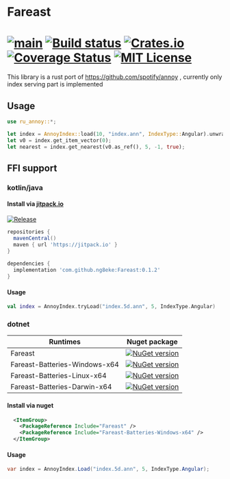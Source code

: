 # Fareast

[![main](https://github.com/ng8eke/fareast/actions/workflows/main.yml/badge.svg)](https://github.com/ng8eke/fareast/actions/workflows/main.yml)
[![Build status](https://img.shields.io/appveyor/ci/ng8eke/fareast/master.svg)](https://ci.appveyor.com/project/ng8eke/fareast)
[![Crates.io](https://img.shields.io/crates/v/ru_annoy.svg)](https://crates.io/crates/ru_annoy)
[![Coverage Status](https://coveralls.io/repos/github/ng8eke/fareast/badge.svg?branch=master)](https://coveralls.io/github/ng8eke/fareast?branch=master)
[![MIT License](https://img.shields.io/github/license/ng8eke/fareast.svg)](https://github.com/ng8eke/fareast/blob/master/LICENSE)
========
<!-- [![Build Status](https://img.shields.io/travis/ng8eke/fareast/master.svg)](https://travis-ci.org/ng8eke/fareast) -->

This library is a rust port of https://github.com/spotify/annoy , currently only index serving part is implemented

## Usage
```rust
use ru_annoy::*;

let index = AnnoyIndex::load(10, "index.ann", IndexType::Angular).unwrap();
let v0 = index.get_item_vector(0);
let nearest = index.get_nearest(v0.as_ref(), 5, -1, true);
```

## FFI support

### kotlin/java

#### Install via [jitpack.io](https://jitpack.io/#ng8eke/fareast)
[![Release](https://jitpack.io/v/ng8eke/fareast.svg)](https://jitpack.io/#ng8eke/fareast)
```gradle
repositories {
  mavenCentral()
  maven { url 'https://jitpack.io' }
}
  
dependencies {
  implementation 'com.github.ng8eke:Fareast:0.1.2'
}
```
#### Usage
```kotlin
val index = AnnoyIndex.tryLoad("index.5d.ann", 5, IndexType.Angular)
```

### dotnet

| Runtimes                      | Nuget package                                                                                                                                 |
| ----------------------------- | --------------------------------------------------------------------------------------------------------------------------------------------- |
| Fareast                       | [![NuGet version](https://buildstats.info/nuget/Fareast)](https://www.nuget.org/packages/Fareast)                                             |
| Fareast-Batteries-Windows-x64 | [![NuGet version](https://buildstats.info/nuget/Fareast-Batteries-Windows-x64)](https://www.nuget.org/packages/Fareast-Batteries-Windows-x64) |
| Fareast-Batteries-Linux-x64   | [![NuGet version](https://buildstats.info/nuget/Fareast-Batteries-Linux-x64)](https://www.nuget.org/packages/Fareast-Batteries-Linux-x64)     |
| Fareast-Batteries-Darwin-x64  | [![NuGet version](https://buildstats.info/nuget/Fareast-Batteries-Darwin-x64)](https://www.nuget.org/packages/Fareast-Batteries-Darwin-x64)   |

#### Install via nuget
```xml
  <ItemGroup>
    <PackageReference Include="Fareast" />
    <PackageReference Include="Fareast-Batteries-Windows-x64" />
  </ItemGroup>
```
#### Usage
```csharp
var index = AnnoyIndex.Load("index.5d.ann", 5, IndexType.Angular);
```
